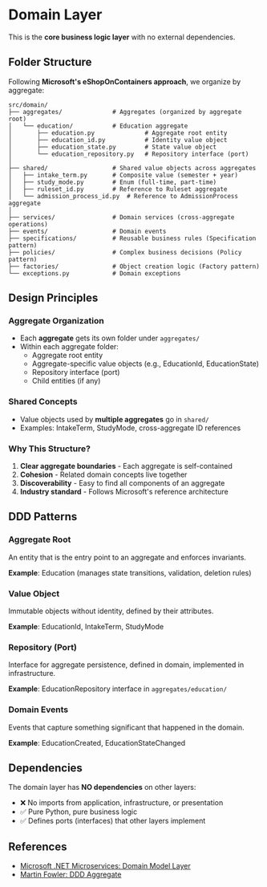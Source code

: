 # Domain Layer

This is the **core business logic layer** with no external dependencies.

## Folder Structure

Following **Microsoft's eShopOnContainers approach**, we organize by aggregate:

```
src/domain/
├── aggregates/              # Aggregates (organized by aggregate root)
│   └── education/           # Education aggregate
│       ├── education.py              # Aggregate root entity
│       ├── education_id.py           # Identity value object
│       ├── education_state.py        # State value object
│       └── education_repository.py   # Repository interface (port)
│
├── shared/                  # Shared value objects across aggregates
│   ├── intake_term.py       # Composite value (semester + year)
│   ├── study_mode.py        # Enum (full-time, part-time)
│   ├── ruleset_id.py        # Reference to Ruleset aggregate
│   └── admission_process_id.py  # Reference to AdmissionProcess aggregate
│
├── services/                # Domain services (cross-aggregate operations)
├── events/                  # Domain events
├── specifications/          # Reusable business rules (Specification pattern)
├── policies/                # Complex business decisions (Policy pattern)
├── factories/               # Object creation logic (Factory pattern)
└── exceptions.py            # Domain exceptions
```

## Design Principles

### Aggregate Organization
- Each **aggregate** gets its own folder under `aggregates/`
- Within each aggregate folder:
  - Aggregate root entity
  - Aggregate-specific value objects (e.g., EducationId, EducationState)
  - Repository interface (port)
  - Child entities (if any)

### Shared Concepts
- Value objects used by **multiple aggregates** go in `shared/`
- Examples: IntakeTerm, StudyMode, cross-aggregate ID references

### Why This Structure?
1. **Clear aggregate boundaries** - Each aggregate is self-contained
2. **Cohesion** - Related domain concepts live together
3. **Discoverability** - Easy to find all components of an aggregate
4. **Industry standard** - Follows Microsoft's reference architecture

## DDD Patterns

### Aggregate Root
An entity that is the entry point to an aggregate and enforces invariants.

**Example**: Education (manages state transitions, validation, deletion rules)

### Value Object
Immutable objects without identity, defined by their attributes.

**Example**: EducationId, IntakeTerm, StudyMode

### Repository (Port)
Interface for aggregate persistence, defined in domain, implemented in infrastructure.

**Example**: EducationRepository interface in `aggregates/education/`

### Domain Events
Events that capture something significant that happened in the domain.

**Example**: EducationCreated, EducationStateChanged

## Dependencies

The domain layer has **NO dependencies** on other layers:
- ❌ No imports from application, infrastructure, or presentation
- ✅ Pure Python, pure business logic
- ✅ Defines ports (interfaces) that other layers implement

## References

- [Microsoft .NET Microservices: Domain Model Layer](https://learn.microsoft.com/en-us/dotnet/architecture/microservices/microservice-ddd-cqrs-patterns/net-core-microservice-domain-model)
- [Martin Fowler: DDD Aggregate](https://martinfowler.com/bliki/DDD_Aggregate.html)

